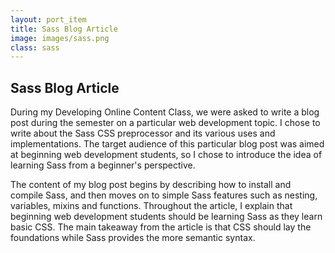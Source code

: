 ```yaml
---
layout: port_item
title: Sass Blog Article
image: images/sass.png
class: sass
---
```


## Sass Blog Article

During my Developing Online Content Class, we were asked to write a blog post during the semester on a particular web development topic. I chose to write about the Sass CSS preprocessor and its various uses and implementations. The target audience of this particular blog post was aimed at beginning web development students, so I chose to introduce the idea of learning Sass from a beginner's perspective.

The content of my blog post begins by describing how to install and compile Sass, and then moves on to simple Sass features such as nesting, variables, mixins and functions. Throughout the article, I explain that beginning web development students should be learning Sass as they learn basic CSS. The main takeaway from the article is that CSS should lay the foundations while Sass provides the more semantic syntax. 